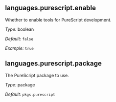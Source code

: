 [comment]: # (Do not edit this file as it is autogenerated. Go to docs/individual-docs if you want to make edits.)


[comment]: # (Please add your documentation on top of this line)

## languages\.purescript\.enable

Whether to enable tools for PureScript development\.



*Type:*
boolean



*Default:*
` false `



*Example:*
` true `



## languages\.purescript\.package



The PureScript package to use\.



*Type:*
package



*Default:*
` pkgs.purescript `
